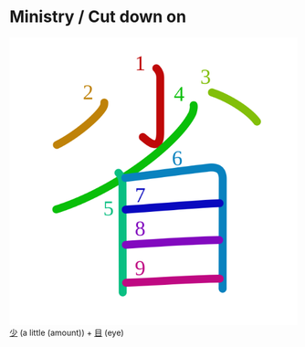 # Ministry / Cut down on
![省](../kanji-colorize/7701.svg)
[少](少.md) (a little (amount)) + [目](目.md) (eye) 